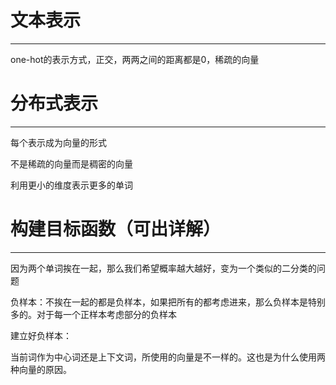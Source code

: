 # 文本表示

---

one-hot的表示方式，正交，两两之间的距离都是0，稀疏的向量

# 分布式表示

---

每个表示成为向量的形式

不是稀疏的向量而是稠密的向量

利用更小的维度表示更多的单词

# 构建目标函数（可出详解）

---

因为两个单词挨在一起，那么我们希望概率越大越好，变为一个类似的二分类的问题

负样本：不挨在一起的都是负样本，如果把所有的都考虑进来，那么负样本是特别多的。对于每一个正样本考虑部分的负样本

建立好负样本：

当前词作为中心词还是上下文词，所使用的向量是不一样的。这也是为什么使用两种向量的原因。





